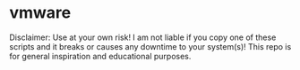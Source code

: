 # vmware

Disclaimer: Use at your own risk! I am not liable if you copy one of these scripts and it breaks or causes any downtime to your system(s)!
This repo is for general inspiration and educational purposes.

